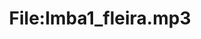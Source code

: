 ---
title: File:Imba1_fleira.mp3
recording of: fleira
reading speed: slow
speaker: Imba
license: CC0
---